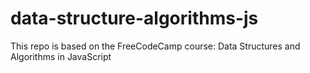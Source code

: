 # data-structure-algorithms-js
This repo is based on the FreeCodeCamp course: Data Structures and Algorithms in JavaScript
